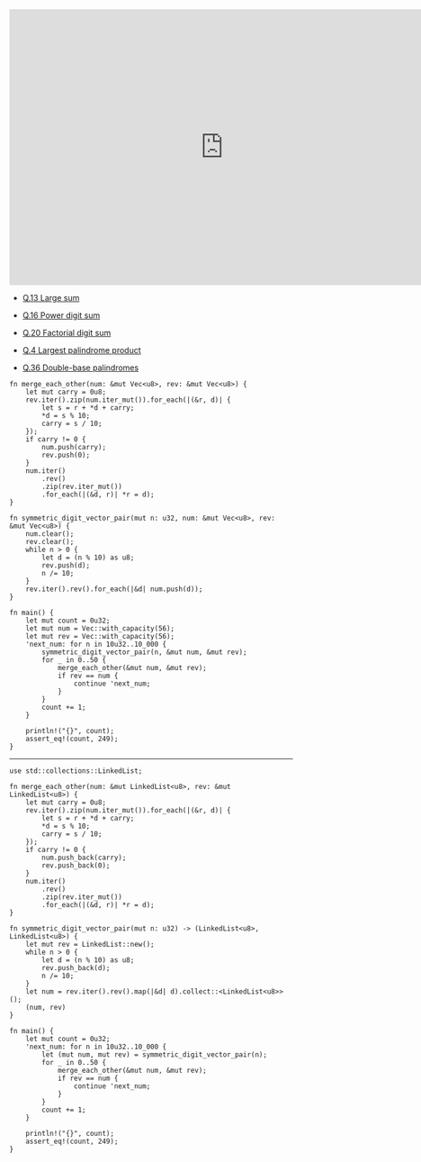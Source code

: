 <html><iframe src="https://docs.google.com/presentation/d/e/2PACX-1vRIQzmMrfqpKa3hWE1EJzJgO6f4f2O9lSNBs8tei6tfbhxS3cA6-g_uukRIVWVd7AEbZLFFSU5rTYi4/embed?start=false&loop=false&delayms=60000" frameborder="0" width="760" height="490" allowfullscreen="true" mozallowfullscreen="true" webkitallowfullscreen="true"></iframe></html>

- [Q.13 Large sum](./e13.md)
- [Q.16 Power digit sum](./e16.md)
- [Q.20 Factorial digit sum](./e20.md)

- [Q.4 Largest palindrome product](./e4.md)
- [Q.36 Double-base palindromes](./e36.md)

```rust,editable
fn merge_each_other(num: &mut Vec<u8>, rev: &mut Vec<u8>) {
    let mut carry = 0u8;
    rev.iter().zip(num.iter_mut()).for_each(|(&r, d)| {
        let s = r + *d + carry;
        *d = s % 10;
        carry = s / 10;
    });
    if carry != 0 {
        num.push(carry);
        rev.push(0);
    }
    num.iter()
        .rev()
        .zip(rev.iter_mut())
        .for_each(|(&d, r)| *r = d);
}

fn symmetric_digit_vector_pair(mut n: u32, num: &mut Vec<u8>, rev: &mut Vec<u8>) {
    num.clear();
    rev.clear();
    while n > 0 {
        let d = (n % 10) as u8;
        rev.push(d);
        n /= 10;
    }
    rev.iter().rev().for_each(|&d| num.push(d));
}

fn main() {
    let mut count = 0u32;
    let mut num = Vec::with_capacity(56);
    let mut rev = Vec::with_capacity(56);
    'next_num: for n in 10u32..10_000 {
        symmetric_digit_vector_pair(n, &mut num, &mut rev);
        for _ in 0..50 {
            merge_each_other(&mut num, &mut rev);
            if rev == num {
                continue 'next_num;
            }
        }
        count += 1;
    }

    println!("{}", count);
    assert_eq!(count, 249);
}
```
---
```rust,editable
use std::collections::LinkedList;

fn merge_each_other(num: &mut LinkedList<u8>, rev: &mut LinkedList<u8>) {
    let mut carry = 0u8;
    rev.iter().zip(num.iter_mut()).for_each(|(&r, d)| {
        let s = r + *d + carry;
        *d = s % 10;
        carry = s / 10;
    });
    if carry != 0 {
        num.push_back(carry);
        rev.push_back(0);
    }
    num.iter()
        .rev()
        .zip(rev.iter_mut())
        .for_each(|(&d, r)| *r = d);
}

fn symmetric_digit_vector_pair(mut n: u32) -> (LinkedList<u8>, LinkedList<u8>) {
    let mut rev = LinkedList::new();
    while n > 0 {
        let d = (n % 10) as u8;
        rev.push_back(d);
        n /= 10;
    }
    let num = rev.iter().rev().map(|&d| d).collect::<LinkedList<u8>>();
    (num, rev)
}

fn main() {
    let mut count = 0u32;
    'next_num: for n in 10u32..10_000 {
        let (mut num, mut rev) = symmetric_digit_vector_pair(n);
        for _ in 0..50 {
            merge_each_other(&mut num, &mut rev);
            if rev == num {
                continue 'next_num;
            }
        }
        count += 1;
    }

    println!("{}", count);
    assert_eq!(count, 249);
}
```
